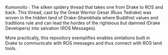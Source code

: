 Kumonoito : The silken spidery thread that takes one from Drake to ROS and back. This thread, cast by the Great Warrior Gesar (Russ Tedrake) was woven in the hidden land of Drake-Shambhala where Buddhist values and traditions rule and can lead the hordes of the righteous but damned (Drake Developers) into salvation (ROS Messages). 

More practically, this repository exemplifies enables simlations built in Drake to communicate with ROS messages and thus connect with ROS land tools.
